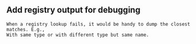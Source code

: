 ## Add registry output for debugging

    When a registry lookup fails, it would be handy to dump the closest matches. E.g.,
    With same type or with different type but same name.